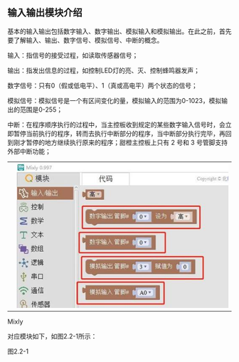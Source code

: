 ## 输入输出模块介绍

基本的输入输出包括数字输入、数字输出、模拟输入和模拟输出。在此之前，首先要了解输入、输出、数字信号、模拟信号、中断的概念。

输入：指信号的接受过程，如读取传感器信号；

输出：指发出信息的过程，如控制LED灯的亮、灭、控制蜂鸣器发声；

数字信号：只有0（假或低电平）、1（真或高电平）两个状态的信号；

模拟信号：模拟信号是一个有区间变化的量，模拟输入的范围为0-1023，模拟输出的范围是0-255；

中断：在程序顺序执行的过程中，当主控板收到规定的某些数字输入信号时，会立即暂停当前执行的程序，转而去执行中断部分的程序，当中断部分执行完毕，再回到刚才暂停的地方继续执行原来的程序；甜橙主控板上只有 2 号和 3 号管脚支持外部中断功能；



|      |                              |
| ---- | ---------------------------- |
|      | ![img](/assets/image072.jpg) |

Mixly

对应模块如下，如图2.2-1所示：



图2.2-1